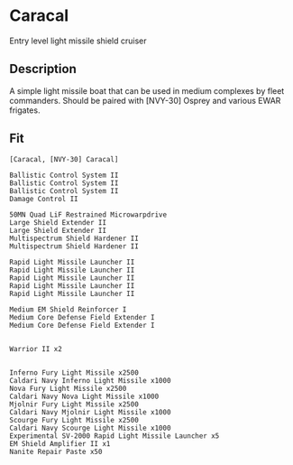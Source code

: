 # Caracal
Entry level light missile shield cruiser

## Description
A simple light missile boat that can be used in medium complexes by fleet commanders. Should be paired with [NVY-30] Osprey and various EWAR frigates.

## Fit
```
[Caracal, [NVY-30] Caracal]

Ballistic Control System II
Ballistic Control System II
Ballistic Control System II
Damage Control II

50MN Quad LiF Restrained Microwarpdrive
Large Shield Extender II
Large Shield Extender II
Multispectrum Shield Hardener II
Multispectrum Shield Hardener II

Rapid Light Missile Launcher II
Rapid Light Missile Launcher II
Rapid Light Missile Launcher II
Rapid Light Missile Launcher II
Rapid Light Missile Launcher II

Medium EM Shield Reinforcer I
Medium Core Defense Field Extender I
Medium Core Defense Field Extender I


Warrior II x2


Inferno Fury Light Missile x2500
Caldari Navy Inferno Light Missile x1000
Nova Fury Light Missile x2500
Caldari Navy Nova Light Missile x1000
Mjolnir Fury Light Missile x2500
Caldari Navy Mjolnir Light Missile x1000
Scourge Fury Light Missile x2500
Caldari Navy Scourge Light Missile x1000
Experimental SV-2000 Rapid Light Missile Launcher x5
EM Shield Amplifier II x1
Nanite Repair Paste x50
```
